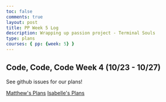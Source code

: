 ```yaml
---
toc: false
comments: true
layout: post
title: PP Week 5 Log
description: Wrapping up passion project - Terminal Souls
type: plans
courses: { pp: {week: 5} }
---
```


## Code, Code, Code Week 4 (10/23 - 10/27)
See github issues for our plans!


[Matthew's Plans](https://github.com/M8tth3/ramjiJarmi/issues/5)
[Isabelle's Plans](https://github.com/M8tth3/ramjiJarmi/issues/6)